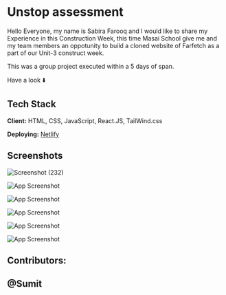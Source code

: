 


# Unstop assessment

Hello Everyone, my name is Sabira Farooq and I would like to share my Experience in this Construction Week, this time Masai School give me and my team members an oppotunity to build a cloned website of Farfetch as a part of our Unit-3 construct week.

This was a group project executed within a 5 days of span.


Have a look ⬇️



## Tech Stack

**Client:** HTML, CSS, JavaScript, React.JS, TailWind.css

**Deploying:** [Netlify](https://unstop-assessment-skumarcbr4-gmailcom.vercel.app/assessment)





## Screenshots

![Screenshot (232)](https://github.com/SumitKDSarkar/Unstop_Assessment/assets/101394590/9944c481-82b6-48a5-b8a1-55fd337d92d5)


![App Screenshot](https://miro.medium.com/max/875/1*IPTCj70KN7leyQJ_k5iawA.jpeg)

![App Screenshot](https://miro.medium.com/max/875/1*yOYCnn52HTFDMMxfwnJYfw.jpeg)

![App Screenshot](https://miro.medium.com/max/875/1*fKRMZZJarCITW7jbLA62kQ.jpeg)

![App Screenshot](https://miro.medium.com/max/758/1*guIw6kLpVilpLDdB48hubA.jpeg)

![App Screenshot](https://miro.medium.com/max/875/1*-rsAvG34cGeHDnwjWcgkzQ.jpeg)

## Contributors:
## @Sumit
